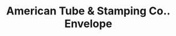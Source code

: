 ---
doi: 10.7916/D8T73VC9
date_other: '1905'
date_other_textual: '1905'
form: printed ephemera
genre:
- Envelopes
name:
- American Tube & Stamping Co.
object_in_context_url: https://biggert.cul.columbia.edu/items/view/ave_biggert_00052
subject_hierarchical_geographic:
- Bridgeport, Connecticut, United States
subject_name:
- American Tube & Stamping Co.
title: American Tube & Stamping Co.. Envelope
sort_title: American Tube & Stamping Co.. Envelope
call_number: ave_biggert_00052
coordinates:
- 41.186388888888885,-73.19555555555556
pid: ave_biggert_00052
identifiers: ave_biggert_00052
canvas_id: ldpd:395327
permalink: "/items/ave_biggert_00052/"
layout: iiif-image-page
---